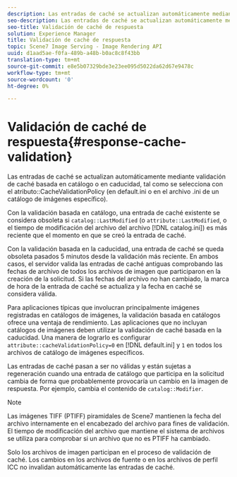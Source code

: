 ```yaml
---
description: Las entradas de caché se actualizan automáticamente mediante validación de caché basada en catálogo o en caducidad, tal como se selecciona con el atributo CacheValidationPolicy (en default.ini o en el archivo .ini de un catálogo de imágenes específico).
seo-description: Las entradas de caché se actualizan automáticamente mediante validación de caché basada en catálogo o en caducidad, tal como se selecciona con el atributo CacheValidationPolicy (en default.ini o en el archivo .ini de un catálogo de imágenes específico).
seo-title: Validación de caché de respuesta
solution: Experience Manager
title: Validación de caché de respuesta
topic: Scene7 Image Serving - Image Rendering API
uuid: d1aad5ae-f0fa-489b-a48b-b0ac8c8f43bb
translation-type: tm+mt
source-git-commit: e8e5b07329bde3e23ee095d5022da62d67e9478c
workflow-type: tm+mt
source-wordcount: '0'
ht-degree: 0%

---
```



# Validación de caché de respuesta{#response-cache-validation}

Las entradas de caché se actualizan automáticamente mediante validación de caché basada en catálogo o en caducidad, tal como se selecciona con el atributo::CacheValidationPolicy (en default.ini o en el archivo .ini de un catálogo de imágenes específico).

Con la validación basada en catálogo, una entrada de caché existente se considera obsoleta si `catalog::LastModified` (o `attribute::LastModified`, o el tiempo de modificación del archivo del archivo [!DNL catalog.ini]) es más reciente que el momento en que se creó la entrada de caché.

Con la validación basada en la caducidad, una entrada de caché se queda obsoleta pasados 5 minutos desde la validación más reciente. En ambos casos, el servidor valida las entradas de caché antiguas comprobando las fechas de archivo de todos los archivos de imagen que participaron en la creación de la solicitud. Si las fechas del archivo no han cambiado, la marca de hora de la entrada de caché se actualiza y la fecha en caché se considera válida.

Para aplicaciones típicas que involucran principalmente imágenes registradas en catálogos de imágenes, la validación basada en catálogos ofrece una ventaja de rendimiento. Las aplicaciones que no incluyan catálogos de imágenes deben utilizar la validación de caché basada en la caducidad. Una manera de lograrlo es configurar `attribute::cacheValidationPolicy=0` en [!DNL default.ini] y `1` en todos los archivos de catálogo de imágenes específicos.

Las entradas de caché pasan a ser no válidas y están sujetas a regeneración cuando una entrada de catálogo que participa en la solicitud cambia de forma que probablemente provocaría un cambio en la imagen de respuesta. Por ejemplo, cambia el contenido de `catalog::Modifier`.

>[!NOTE]
>
>Las imágenes TIFF (PTIFF) piramidales de Scene7 mantienen la fecha del archivo internamente en el encabezado del archivo para fines de validación. El tiempo de modificación del archivo que mantiene el sistema de archivos se utiliza para comprobar si un archivo que no es PTIFF ha cambiado.

Solo los archivos de imagen participan en el proceso de validación de caché. Los cambios en los archivos de fuente o en los archivos de perfil ICC no invalidan automáticamente las entradas de caché.
